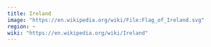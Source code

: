 ```yaml
---
title: Ireland
image: "https://en.wikipedia.org/wiki/File:Flag_of_Ireland.svg"
region: ~
wiki: "https://en.wikipedia.org/wiki/Ireland"
---
```

